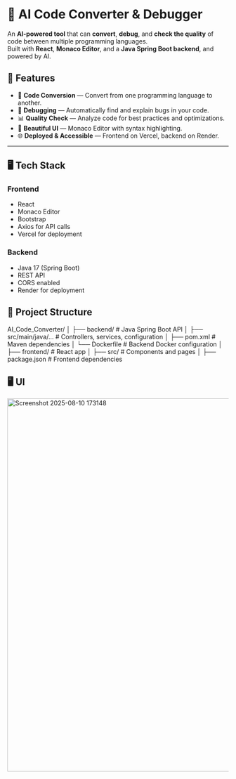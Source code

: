 # 🧠 AI Code Converter & Debugger

An **AI-powered tool** that can **convert**, **debug**, and **check the quality** of code between multiple programming languages.  
Built with **React**, **Monaco Editor**, and a **Java Spring Boot backend**, and powered by AI.

## 🚀 Features

- 🔄 **Code Conversion** — Convert from one programming language to another.
- 🐞 **Debugging** — Automatically find and explain bugs in your code.
- 📊 **Quality Check** — Analyze code for best practices and optimizations.
- 🎨 **Beautiful UI** — Monaco Editor with syntax highlighting.
- 🌐 **Deployed & Accessible** — Frontend on Vercel, backend on Render.

---

## 🖥️ Tech Stack

### Frontend
- React 
- Monaco Editor
- Bootstrap
- Axios for API calls
- Vercel for deployment

### Backend
- Java 17 (Spring Boot)
- REST API
- CORS enabled
- Render for deployment



## 📂 Project Structure

AI_Code_Converter/
│
├── backend/ # Java Spring Boot API
│ ├── src/main/java/... # Controllers, services, configuration
│ ├── pom.xml # Maven dependencies
│ └── Dockerfile # Backend Docker configuration
│
├── frontend/ # React app
│ ├── src/ # Components and pages
│ ├── package.json # Frontend dependencies

## 🖥️ UI
<img width="1875" height="850" alt="Screenshot 2025-08-10 173148" src="https://github.com/user-attachments/assets/38da26bb-8deb-4b89-8096-16d5cc197609" />
